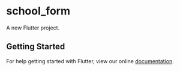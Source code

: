 # school_form

A new Flutter project.

## Getting Started

For help getting started with Flutter, view our online
[documentation](https://flutter.io/).
